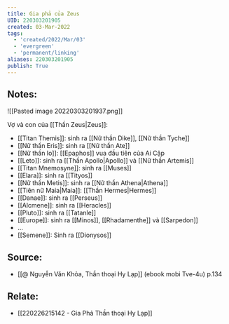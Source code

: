 ```yaml
---
title: Gia phả của Zeus
UID: 220303201905
created: 03-Mar-2022
tags:
  - 'created/2022/Mar/03'
  - 'evergreen'
  - 'permanent/linking'
aliases: 220303201905
publish: True
---
```

## Notes:
![[Pasted image 20220303201937.png]]

Vợ và con của [[Thần Zeus|Zeus]]:

- [[Titan Themis]]: sinh ra [[Nữ thần Dike]], [[Nữ thần Tyche]]
- [[Nữ thần Eris]]: sinh ra [[Nữ thần Ate]]
- [[Nữ thần Io]]: [[Epaphos]] vua đầu tiên của Ai Cập
- [[Leto]]: sinh ra [[Thần Apollo|Apollo]] và [[Nữ thần Artemis]]
- [[Titan Mnemosyne]]: sinh ra [[Muses]]
- [[Elara]]: sinh ra [[Tityos]]
- [[Nữ thần Metis]]: sinh ra [[Nữ thần Athena|Athena]]
- [[Tiên nữ Maia|Maia]]: [[Thần Hermes|Hermes]]
- [[Danae]]: sinh ra [[Perseus]]
- [[Alcmene]]: sinh ra [[Heracles]]
- [[Pluto]]: sinh ra [[Tatanle]]
- [[Europe]]: sinh ra [[Minos]], [[Rhadamenthe]] và [[Sarpedon]]
- ...
- [[Semene]]: Sinh ra [[Dionysos]]
## Source:
- [[@ Nguyễn Văn Khỏa, Thần thoại Hy Lạp]] (ebook mobi Tve-4u) p.134

## Relate:
- [[220226215142 - Gia Phả Thần thoại Hy Lạp]]